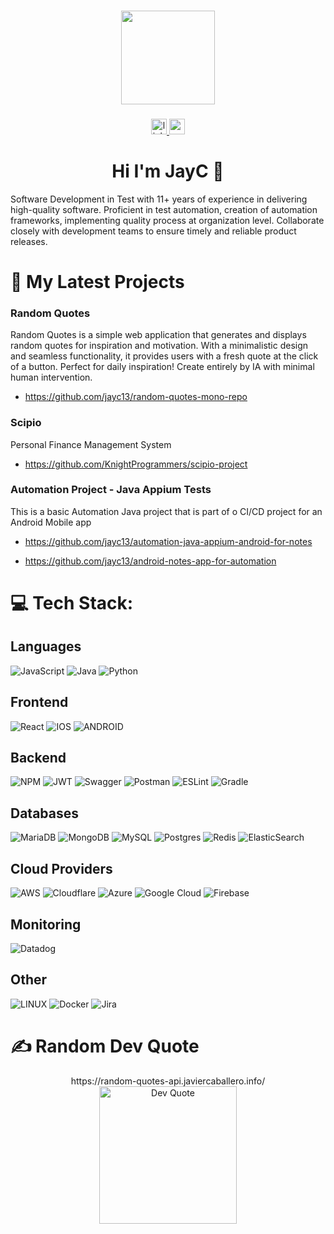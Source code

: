 ###

<div align="center">
  <img height="150" src="https://github.com/jayc13/jayc13/assets/2935783/591a81b2-ab8f-44c4-bc46-86b7c519b0a1"  />
</div>

###

<div align="center">
  <a href="https://linkedin.com/in/caballerojavier13" target="_blank" >
    <img src="https://img.shields.io/static/v1?message=LinkedIn&logo=linkedin&label=&color=0077B5&logoColor=white&labelColor=&style=for-the-badge" height="25" alt="linkedin logo"  />
  </a>
  <a href="https://medium.com/@caballerojavier" target="_blank" >
    <img src="https://img.shields.io/static/v1?message=Medium&logo=medium&label=&color=12100E&logoColor=white&labelColor=&style=for-the-badge" height="25" alt="youtube logo"  /> 
  </a>
</div>

###

<h1 align="center">Hi I'm JayC 🍷</h1>

Software Development in Test with 11+ years of experience in delivering high-quality software. Proficient in test automation, creation of automation frameworks, implementing quality process at organization level. Collaborate closely with development teams to ensure timely and reliable product releases.


# 💼 My Latest Projects

### Random Quotes
Random Quotes is a simple web application that generates and displays random quotes for inspiration and motivation. With a minimalistic design and seamless functionality, it provides users with a fresh quote at the click of a button. Perfect for daily inspiration! Create entirely by IA with minimal human intervention.

- https://github.com/jayc13/random-quotes-mono-repo

### Scipio
Personal Finance Management System

- https://github.com/KnightProgrammers/scipio-project

### Automation Project - Java Appium Tests
This is a basic Automation Java project that is part of o CI/CD project for an Android Mobile app

- https://github.com/jayc13/automation-java-appium-android-for-notes

- https://github.com/jayc13/android-notes-app-for-automation

# 💻 Tech Stack:

## Languages
![JavaScript](https://img.shields.io/badge/javascript-%23323330.svg?style=for-the-badge&logo=javascript&logoColor=%23F7DF1E) ![Java](https://img.shields.io/badge/java-%23ED8B00.svg?style=for-the-badge&logo=java&logoColor=white) ![Python](https://img.shields.io/badge/python-3670A0?style=for-the-badge&logo=python&logoColor=ffdd54)

## Frontend
![React](https://img.shields.io/badge/react-%2320232a.svg?style=for-the-badge&logo=react&logoColor=%2361DAFB) ![IOS](https://img.shields.io/badge/IOS-%2320232a.svg?style=for-the-badge&logo=apple&logoColor=white) ![ANDROID](https://img.shields.io/badge/android-%2320232a.svg?style=for-the-badge&logo=android&logoColor=%a4c639)

## Backend
![NPM](https://img.shields.io/badge/NPM-%23000000.svg?style=for-the-badge&logo=npm&logoColor=white) ![JWT](https://img.shields.io/badge/JWT-black?style=for-the-badge&logo=JSON%20web%20tokens) ![Swagger](https://img.shields.io/badge/-Swagger-%23Clojure?style=for-the-badge&logo=swagger&logoColor=white) ![Postman](https://img.shields.io/badge/Postman-FF6C37?style=for-the-badge&logo=postman&logoColor=white) ![ESLint](https://img.shields.io/badge/ESLint-4B3263?style=for-the-badge&logo=eslint&logoColor=white) ![Gradle](https://img.shields.io/badge/Gradle-02303A.svg?style=for-the-badge&logo=Gradle&logoColor=white)

## Databases
![MariaDB](https://img.shields.io/badge/MariaDB-003545?style=for-the-badge&logo=mariadb&logoColor=white) ![MongoDB](https://img.shields.io/badge/MongoDB-%234ea94b.svg?style=for-the-badge&logo=mongodb&logoColor=white) ![MySQL](https://img.shields.io/badge/mysql-%2300f.svg?style=for-the-badge&logo=mysql&logoColor=white) ![Postgres](https://img.shields.io/badge/postgres-%23316192.svg?style=for-the-badge&logo=postgresql&logoColor=white) ![Redis](https://img.shields.io/badge/redis-%23DD0031.svg?style=for-the-badge&logo=redis&logoColor=white) ![ElasticSearch](https://img.shields.io/badge/-ElasticSearch-005571?style=for-the-badge&logo=elasticsearch)

## Cloud Providers
![AWS](https://img.shields.io/badge/AWS-%23FF9900.svg?style=for-the-badge&logo=amazon-aws&logoColor=white) ![Cloudflare](https://img.shields.io/badge/Cloudflare-F38020?style=for-the-badge&logo=Cloudflare&logoColor=white) ![Azure](https://img.shields.io/badge/azure-%230072C6.svg?style=for-the-badge&logo=azure-devops&logoColor=white) ![Google Cloud](https://img.shields.io/badge/Google%20Cloud-%234285F4.svg?style=for-the-badge&logo=google-cloud&logoColor=white) ![Firebase](https://img.shields.io/badge/firebase-%23039BE5.svg?style=for-the-badge&logo=firebase)

## Monitoring
![Datadog](https://img.shields.io/badge/datadog-%23632CA6.svg?style=for-the-badge&logo=datadog&logoColor=white)

## Other
![LINUX](https://img.shields.io/badge/Linux-FCC624?style=for-the-badge&logo=linux&logoColor=black) ![Docker](https://img.shields.io/badge/docker-%230db7ed.svg?style=for-the-badge&logo=docker&logoColor=white) ![Jira](https://img.shields.io/badge/jira-%230A0FFF.svg?style=for-the-badge&logo=jira&logoColor=white)

# ✍️ Random Dev Quote

<div align="center">
  <picture>https://random-quotes-api.javiercaballero.info/
    <source
      srcset="https://random-quotes-api.javiercaballero.info/random.svg?theme=dark&api-token=qtk_stQ8lhriEH5FSM51T9QFUU5UnTLjfJwl"
      media="(prefers-color-scheme: dark)"
    />
    <source
      srcset="https://random-quotes-api.javiercaballero.info/random.svg?theme=light&api-token=qtk_stQ8lhriEH5FSM51T9QFUU5UnTLjfJwl"
      media="(prefers-color-scheme: light), (prefers-color-scheme: no-preference)"
    />
    <img src="https://random-quotes-api.javiercaballero.info/random.svg?api-token=qtk_stQ8lhriEH5FSM51T9QFUU5UnTLjfJwl" height="220" alt="Dev Quote" />
  </picture>
</div>
